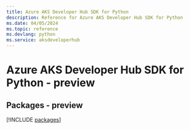 ```yaml
---
title: Azure AKS Developer Hub SDK for Python
description: Reference for Azure AKS Developer Hub SDK for Python
ms.date: 04/05/2024
ms.topic: reference
ms.devlang: python
ms.service: aksdeveloperhub
---
```

# Azure AKS Developer Hub SDK for Python - preview
## Packages - preview
[!INCLUDE [packages](aks-developer-hub-index.md)]